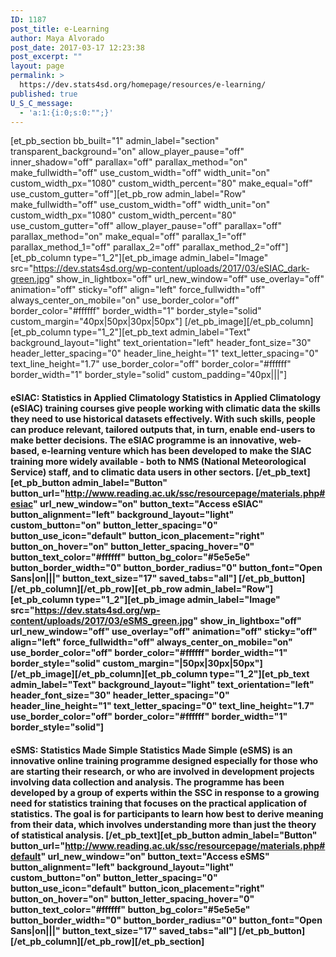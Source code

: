 ```yaml
---
ID: 1187
post_title: e-Learning
author: Maya Alvorado
post_date: 2017-03-17 12:23:38
post_excerpt: ""
layout: page
permalink: >
  https://dev.stats4sd.org/homepage/resources/e-learning/
published: true
U_S_C_message:
  - 'a:1:{i:0;s:0:"";}'
---
```

[et_pb_section bb_built="1" admin_label="section" transparent_background="on" allow_player_pause="off" inner_shadow="off" parallax="off" parallax_method="on" make_fullwidth="off" use_custom_width="off" width_unit="on" custom_width_px="1080" custom_width_percent="80" make_equal="off" use_custom_gutter="off"][et_pb_row admin_label="Row" make_fullwidth="off" use_custom_width="off" width_unit="on" custom_width_px="1080" custom_width_percent="80" use_custom_gutter="off" allow_player_pause="off" parallax="off" parallax_method="on" make_equal="off" parallax_1="off" parallax_method_1="off" parallax_2="off" parallax_method_2="off"][et_pb_column type="1_2"][et_pb_image admin_label="Image" src="https://dev.stats4sd.org/wp-content/uploads/2017/03/eSIAC_dark-green.jpg" show_in_lightbox="off" url_new_window="off" use_overlay="off" animation="off" sticky="off" align="left" force_fullwidth="off" always_center_on_mobile="on" use_border_color="off" border_color="#ffffff" border_width="1" border_style="solid" custom_margin="40px|50px|30px|50px"] [/et_pb_image][/et_pb_column][et_pb_column type="1_2"][et_pb_text admin_label="Text" background_layout="light" text_orientation="left" header_font_size="30" header_letter_spacing="0" header_line_height="1" text_letter_spacing="0" text_line_height="1.7" use_border_color="off" border_color="#ffffff" border_width="1" border_style="solid" custom_padding="40px|||"]

#### **eSIAC: Statistics in Applied Climatology** Statistics in Applied Climatology (eSIAC) training courses give people working with climatic data the skills they need to use historical datasets effectively. With such skills, people can produce relevant, tailored outputs that, in turn, enable end-users to make better decisions. The eSIAC programme is an innovative, web-based, e-learning venture which has been developed to make the SIAC training more widely available - both to NMS (National Meteorological Service) staff, and to climatic data users in other sectors. [/et_pb_text][et_pb_button admin_label="Button" button_url="http://www.reading.ac.uk/ssc/resourcepage/materials.php#esiac" url_new_window="on" button_text="Access eSIAC" button_alignment="left" background_layout="light" custom_button="on" button_letter_spacing="0" button_use_icon="default" button_icon_placement="right" button_on_hover="on" button_letter_spacing_hover="0" button_text_color="#ffffff" button_bg_color="#5e5e5e" button_border_width="0" button_border_radius="0" button_font="Open Sans|on|||" button_text_size="17" saved_tabs="all"] [/et_pb_button][/et_pb_column][/et_pb_row][et_pb_row admin_label="Row"][et_pb_column type="1_2"][et_pb_image admin_label="Image" src="https://dev.stats4sd.org/wp-content/uploads/2017/03/eSMS_green.jpg" show_in_lightbox="off" url_new_window="off" use_overlay="off" animation="off" sticky="off" align="left" force_fullwidth="off" always_center_on_mobile="on" use_border_color="off" border_color="#ffffff" border_width="1" border_style="solid" custom_margin="|50px|30px|50px"] [/et_pb_image][/et_pb_column][et_pb_column type="1_2"][et_pb_text admin_label="Text" background_layout="light" text_orientation="left" header_font_size="30" header_letter_spacing="0" header_line_height="1" text_letter_spacing="0" text_line_height="1.7" use_border_color="off" border_color="#ffffff" border_width="1" border_style="solid"]

#### **eSMS: Statistics Made Simple** Statistics Made Simple (eSMS) is an innovative online training programme designed especially for those who are starting their research, or who are involved in development projects involving data collection and analysis. The programme has been developed by a group of experts within the SSC in response to a growing need for statistics training that focuses on the practical application of statistics. The goal is for participants to learn how best to derive meaning from their data, which involves understanding more than just the theory of statistical analysis. [/et_pb_text][et_pb_button admin_label="Button" button_url="http://www.reading.ac.uk/ssc/resourcepage/materials.php#default" url_new_window="on" button_text="Access eSMS" button_alignment="left" background_layout="light" custom_button="on" button_letter_spacing="0" button_use_icon="default" button_icon_placement="right" button_on_hover="on" button_letter_spacing_hover="0" button_text_color="#ffffff" button_bg_color="#5e5e5e" button_border_width="0" button_border_radius="0" button_font="Open Sans|on|||" button_text_size="17" saved_tabs="all"] [/et_pb_button][/et_pb_column][/et_pb_row][/et_pb_section]